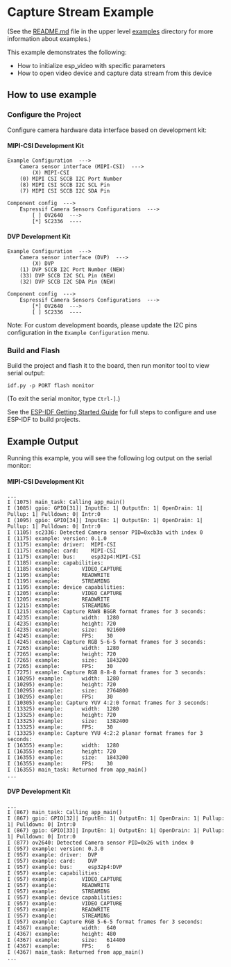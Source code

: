 # Capture Stream Example

(See the [README.md](../README.md) file in the upper level [examples](../) directory for more information about examples.)

This example demonstrates the following:

- How to initialize esp_video with specific parameters
- How to open video device and capture data stream from this device

## How to use example

### Configure the Project

Configure camera hardware data interface based on development kit:

#### MIPI-CSI Development Kit

```
Example Configuration  --->
    Camera sensor interface (MIPI-CSI)  --->
        (X) MIPI-CSI
    (0) MIPI CSI SCCB I2C Port Number
    (8) MIPI CSI SCCB I2C SCL Pin
    (7) MIPI CSI SCCB I2C SDA Pin

Component config  --->
    Espressif Camera Sensors Configurations  --->
        [ ] OV2640  --->
        [*] SC2336  ----
```

#### DVP Development Kit

```
Example Configuration  --->
    Camera sensor interface (DVP)  --->
        (X) DVP
    (1) DVP SCCB I2C Port Number (NEW)
    (33) DVP SCCB I2C SCL Pin (NEW)
    (32) DVP SCCB I2C SDA Pin (NEW)

Component config  --->
    Espressif Camera Sensors Configurations  --->
        [*] OV2640  --->
        [ ] SC2336  ----
```
Note: For custom development boards, please update the I2C pins configuration in the `Example Configuration` menu.

### Build and Flash
Build the project and flash it to the board, then run monitor tool to view serial output:

```
idf.py -p PORT flash monitor
```

(To exit the serial monitor, type ``Ctrl-]``.)

See the [ESP-IDF Getting Started Guide](https://docs.espressif.com/projects/esp-idf/en/latest/esp32p4/get-started/index.html) for full steps to configure and use ESP-IDF to build projects.

## Example Output

Running this example, you will see the following log output on the serial monitor:

#### MIPI-CSI Development Kit

```
...
I (1075) main_task: Calling app_main()
I (1085) gpio: GPIO[31]| InputEn: 1| OutputEn: 1| OpenDrain: 1| Pullup: 1| Pulldown: 0| Intr:0 
I (1095) gpio: GPIO[34]| InputEn: 1| OutputEn: 1| OpenDrain: 1| Pullup: 1| Pulldown: 0| Intr:0 
I (1105) sc2336: Detected Camera sensor PID=0xcb3a with index 0
I (1175) example: version: 0.1.0
I (1175) example: driver:  MIPI-CSI
I (1175) example: card:    MIPI-CSI
I (1175) example: bus:     esp32p4:MIPI-CSI
I (1185) example: capabilities:
I (1185) example:       VIDEO_CAPTURE
I (1195) example:       READWRITE
I (1195) example:       STREAMING
I (1195) example: device capabilities:
I (1205) example:       VIDEO_CAPTURE
I (1205) example:       READWRITE
I (1215) example:       STREAMING
I (1215) example: Capture RAW8 BGGR format frames for 3 seconds:
I (4235) example:       width:  1280
I (4235) example:       height: 720
I (4235) example:       size:   921600
I (4245) example:       FPS:    30
I (4245) example: Capture RGB 5-6-5 format frames for 3 seconds:
I (7265) example:       width:  1280
I (7265) example:       height: 720
I (7265) example:       size:   1843200
I (7265) example:       FPS:    30
I (7275) example: Capture RGB 8-8-8 format frames for 3 seconds:
I (10295) example:      width:  1280
I (10295) example:      height: 720
I (10295) example:      size:   2764800
I (10295) example:      FPS:    30
I (10305) example: Capture YUV 4:2:0 format frames for 3 seconds:
I (13325) example:      width:  1280
I (13325) example:      height: 720
I (13325) example:      size:   1382400
I (13325) example:      FPS:    30
I (13325) example: Capture YVU 4:2:2 planar format frames for 3 seconds:
I (16355) example:      width:  1280
I (16355) example:      height: 720
I (16355) example:      size:   1843200
I (16355) example:      FPS:    30
I (16355) main_task: Returned from app_main()
...
```

#### DVP Development Kit

```
...
I (867) main_task: Calling app_main()
I (867) gpio: GPIO[32]| InputEn: 1| OutputEn: 1| OpenDrain: 1| Pullup: 1| Pulldown: 0| Intr:0 
I (867) gpio: GPIO[33]| InputEn: 1| OutputEn: 1| OpenDrain: 1| Pullup: 1| Pulldown: 0| Intr:0 
I (877) ov2640: Detected Camera sensor PID=0x26 with index 0
I (957) example: version: 0.3.0
I (957) example: driver:  DVP
I (957) example: card:    DVP
I (957) example: bus:     esp32p4:DVP
I (957) example: capabilities:
I (957) example:        VIDEO_CAPTURE
I (957) example:        READWRITE
I (957) example:        STREAMING
I (957) example: device capabilities:
I (957) example:        VIDEO_CAPTURE
I (957) example:        READWRITE
I (957) example:        STREAMING
I (957) example: Capture RGB 5-6-5 format frames for 3 seconds:
I (4367) example:       width:  640
I (4367) example:       height: 480
I (4367) example:       size:   614400
I (4367) example:       FPS:    6
I (4367) main_task: Returned from app_main()
...
```